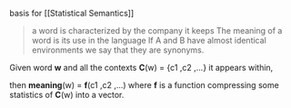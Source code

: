 
basis for [[Statistical Semantics]]

> a word is characterized by the company it keeps
> The meaning of a word is its use in the language
>If A and B have almost identical environments we say that they are synonyms.

Given word **w** and all the contexts **C**(w) = {c1 ,c2 ,...} it appears within, 

then **meaning**(w) = **f**(c1 ,c2 ,...) where **f** is a function compressing some statistics of **C**(w) into a vector.
